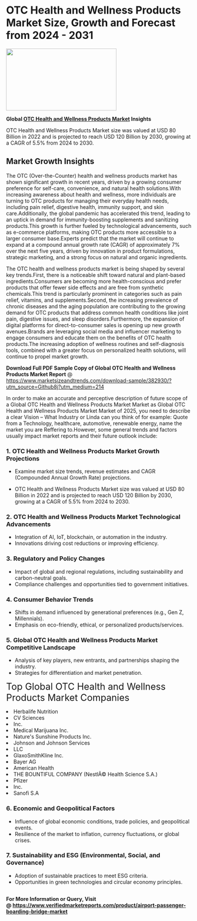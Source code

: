 <H1>OTC Health and Wellness Products Market Size, Growth and Forecast from 2024 - 2031</H1><img class="aligncenter size-medium wp-image-584254" src="https://thirdeyenews.in/wp-content/uploads/2024/09/Global-Market-Research-300x168.jpeg" alt="" width="300" height="168" /><p><strong>Global&nbsp;<a href="https://www.marketsizeandtrends.com/download-sample/382930/?utm_source=Github8j?utm_medium=214">OTC Health and Wellness Products Market</a> Insights</strong></p><p>OTC Health and Wellness Products Market size was valued at USD 80 Billion in 2022 and is projected to reach USD 120 Billion by 2030, growing at a CAGR of 5.5% from 2024 to 2030.</p><p><h2>Market Growth Insights</h2> <p>The OTC (Over-the-Counter) health and wellness products market has shown significant growth in recent years, driven by a growing consumer preference for self-care, convenience, and natural health solutions.With increasing awareness about health and wellness, more individuals are turning to OTC products for managing their everyday health needs, including pain relief, digestive health, immunity support, and skin care.Additionally, the global pandemic has accelerated this trend, leading to an uptick in demand for immunity-boosting supplements and sanitizing products.This growth is further fueled by technological advancements, such as e-commerce platforms, making OTC products more accessible to a larger consumer base.Experts predict that the market will continue to expand at a compound annual growth rate (CAGR) of approximately 7% over the next five years, driven by innovation in product formulations, strategic marketing, and a strong focus on natural and organic ingredients.</p> <p>The OTC health and wellness products market is being shaped by several key trends.First, there is a noticeable shift toward natural and plant-based ingredients.Consumers are becoming more health-conscious and prefer products that offer fewer side effects and are free from synthetic chemicals.This trend is particularly prominent in categories such as pain relief, vitamins, and supplements.Second, the increasing prevalence of chronic diseases and the aging population are contributing to the growing demand for OTC products that address common health conditions like joint pain, digestive issues, and sleep disorders.Furthermore, the expansion of digital platforms for direct-to-consumer sales is opening up new growth avenues.Brands are leveraging social media and influencer marketing to engage consumers and educate them on the benefits of OTC health products.The increasing adoption of wellness routines and self-diagnosis tools, combined with a greater focus on personalized health solutions, will continue to propel market growth.<p><span class=""><strong>Download Full PDF Sample Copy of Global OTC Health and Wellness Products Market Report</strong> @ <a href="https://www.marketsizeandtrends.com/download-sample/382930/?utm_source=Github8j?utm_medium=214" target="_blank">https://www.marketsizeandtrends.com/download-sample/382930/?utm_source=Github8j?utm_medium=214</a></span></p><p>In order to make an accurate and perceptive description of future scope of a Global&nbsp;OTC Health and Wellness Products Market Market as Global&nbsp;OTC Health and Wellness Products Market Market of 2025, you need to describe a clear Vision &ndash; What Industry or Linda can you think of for example: Quote from a Technology, healthcare, automotive, renewable energy, name the market you are Reffering to.However, some general trends and factors usually impact market reports and their future outlook include:</p><h3>1.&nbsp;<strong>OTC Health and Wellness Products Market Growth Projections</strong></h3><ul><li>Examine market size trends, revenue estimates and CAGR (Compounded Annual Growth Rate) projections.</li><li><p>OTC Health and Wellness Products Market size was valued at USD 80 Billion in 2022 and is projected to reach USD 120 Billion by 2030, growing at a CAGR of 5.5% from 2024 to 2030.</p></li></ul><h3>2.&nbsp;<strong>OTC Health and Wellness Products Market Technological Advancements</strong></h3><ul><li>Integration of AI, IoT, blockchain, or automation in the industry.</li><li>Innovations driving cost reductions or improving efficiency.</li></ul><h3>3.&nbsp;<strong>Regulatory and Policy Changes</strong></h3><ul><li>Impact of global and regional regulations, including sustainability and carbon-neutral goals.</li><li>Compliance challenges and opportunities tied to government initiatives.</li></ul><h3>4.&nbsp;<strong>Consumer Behavior Trends</strong></h3><ul><li>Shifts in demand influenced by generational preferences (e.g., Gen Z, Millennials).</li><li>Emphasis on eco-friendly, ethical, or personalized products/services.</li></ul><h3>5.&nbsp;<strong>Global OTC Health and Wellness Products Market Competitive Landscape</strong></h3><ul><li>Analysis of key players, new entrants, and partnerships shaping the industry.</li><li>Strategies for differentiation and market penetration.</li></ul><p data-pm-slice="1 1 []"><span style="color: inherit; font-family: inherit; font-size: 25px;">Top Global OTC Health and Wellness Products Market Companies</span></p><div class="" data-test-id=""><p><li>Herbalife Nutrition</li><li> CV Sciences</li><li> Inc.</li><li> Medical Marijuana Inc.</li><li> Nature's Sunshine Products Inc.</li><li> Johnson and Johnson Services</li><li> LLC</li><li> GlaxoSmithKline Inc.</li><li> Bayer AG</li><li> American Health</li><li> THE BOUNTIFUL COMPANY (NestlÃ© Health Science S.A.)</li><li> Pfizer</li><li> Inc.</li><li> Sanofi S.A</li></p></div><h3>6.&nbsp;<strong>Economic and Geopolitical Factors</strong></h3><ul><li>Influence of global economic conditions, trade policies, and geopolitical events.</li><li>Resilience of the market to inflation, currency fluctuations, or global crises.</li></ul><h3>7.&nbsp;<strong>Sustainability and ESG (Environmental, Social, and Governance)</strong></h3><ul><li>Adoption of sustainable practices to meet ESG criteria.</li><li>Opportunities in green technologies and circular economy principles.</li></ul><h2><strong style="font-size: 14px;">For More Information or Query, Visit @&nbsp;</strong><a style="background-color: #ffffff; font-size: 14px;" href="https://www.marketsizeandtrends.com/report/otc-health-and-wellness-products-market/" target="_blank">https://www.verifiedmarketreports.com/product/airport-passenger-boarding-bridge-market</a></h2>